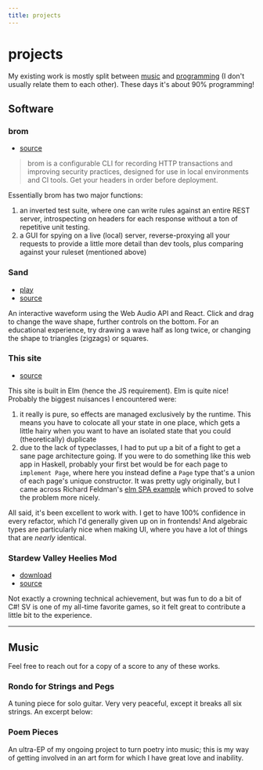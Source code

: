 ```yaml
---
title: projects
---
```


# projects

My existing work is mostly split between [music](/projects#Music) and [programming](/projects#Software) (I don't usually relate them to each other). These days it's about 90% programming!

## Software

### brom

- [source](https://github.com/22bulbs/brom)

> brom is a configurable CLI for recording HTTP transactions and improving security practices, designed for use in local environments and CI tools. Get your headers in order before deployment.

Essentially brom has two major functions:

1. an inverted test suite, where one can write rules against an entire REST server, introspecting on headers for each response without a ton of repetitive unit testing.
1. a GUI for spying on a live (local) server, reverse-proxying all your requests to provide a little more detail than dev tools, plus comparing against your ruleset (mentioned above)

### Sand

- [play](https://our-beach.github.io/sand/)
- [source](https://github.com/our-beach/sand)

An interactive waveform using the Web Audio API and React. Click and drag to change the wave shape, further controls on the bottom. For an educational experience, try drawing a wave half as long twice, or changing the shape to triangles (zigzags) or squares.

### This site

- [source](https://github.com/fakemonster/elm-personal-site)

This site is built in Elm (hence the JS requirement). Elm is quite nice! Probably the biggest nuisances I encountered were:

1. it really is pure, so effects are managed exclusively by the runtime. This means you have to colocate all your state in one place, which gets a little hairy when you want to have an isolated state that you could (theoretically) duplicate
1. due to the lack of typeclasses, I had to put up a bit of a fight to get a sane page architecture going. If you were to do something like this web app in Haskell, probably your first bet would be for each page to `implement Page`, where here you instead define a `Page` type that's a union of each page's unique constructor. It was pretty ugly originally, but I came across Richard Feldman's [elm SPA example](https://github.com/rtfeldman/elm-spa-example) which proved to solve the problem more nicely.

All said, it's been excellent to work with. I get to have 100% confidence in every refactor, which I'd generally given up on in frontends! And algebraic types are particularly nice when making UI, where you have a lot of things that are _nearly_ identical.

### Stardew Valley Heelies Mod

- [download](https://www.nexusmods.com/stardewvalley/mods/7751)
- [source](https://github.com/fakemonster/stardew-valley-heelies)

Not exactly a crowning technical achievement, but was fun to do a bit of C#! SV is one of my all-time favorite games, so it felt great to contribute a little bit to the experience.

---

## Music

Feel free to reach out for a copy of a score to any of these works.

### Rondo for Strings and Pegs

A tuning piece for solo guitar. Very very peaceful, except it breaks all six strings. An excerpt below:

<youtube
src="https://www.youtube.com/embed/ev-eo7x5nf8"
name="Rondo for Strings and Pegs"
/>

### Poem Pieces

An ultra-EP of my ongoing project to turn poetry into music; this is my way of getting involved in an art form for which I have great love and inability.

<bandcamp
player="https://bandcamp.com/EmbeddedPlayer/album=4110281240/size=large/bgcol=ffffff/linkcol=0687f5/artwork=small/transparent=true/"
site="https://jthel.bandcamp.com/album/poem-pieces"
name="Poem Pieces"
/>
